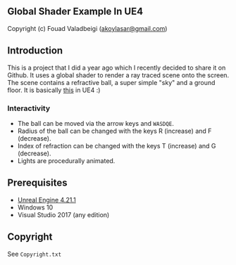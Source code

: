 ## Global Shader Example In UE4
Copyright (c) Fouad Valadbeigi (akoylasar@gmail.com)

## Introduction
This is a project that I did a year ago which I recently decided to share it on Github. It uses a global shader to render a ray traced scene onto the screen. The scene contains a refractive ball, a super simple "sky" and a ground floor.
It is basically [this](https://www.shadertoy.com/view/WtsyDX) in UE4 :)

### Interactivity
- The ball can be moved via the arrow keys and ```WASDQE```.
- Radius of the ball can be changed with the keys R (increase) and F (decrease).
- Index of refraction can be changed with the keys T (increase) and G (decrease).
- Lights are procedurally animated.

## Prerequisites
- [Unreal Engine 4.21.1](https://github.com/EpicGames/UnrealEngine/tree/4.21.1-release)
- Windows 10
- Visual Studio 2017 (any edition)

## Copyright
See ```Copyright.txt```